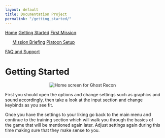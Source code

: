 ```yaml
---
layout: default
title: Documentation Project
permalink: "/getting_started/"
---
```

<link href="../style.css" rel="stylesheet">
<div id="sideBar" class="sidenav">
	<a href="../home" class="cur">Home</a>
	<a href="../getting_started">Getting Started</a>
	<a href="../mission">First Mission</a>
		<ul>
			<a href="#mBrief">Mission Briefing</a>
			<a href="#pSetup">Platoon Setup</a>
		</ul>
	<a href="../faq">FAQ and Support</a>
</div>

# Getting Started
<p align="center">
	<img src="../images/grhome.png" alt="Home screen for Ghost Recon" />
</p>
First you should open the options and change settings such as graphics and sound 
accordingly, then take a look at the input section and change keybinds as you see fit. 

Once you have the settings to your liking go back to the main 
menu and continue to the training section which will walk you through the basics of the game that 
will be mentioned again later. Adjust settings again during this time making sure that they make sense to you. 
